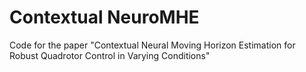 # Contextual NeuroMHE
Code for the paper "Contextual Neural Moving Horizon Estimation for Robust Quadrotor Control in Varying Conditions"
